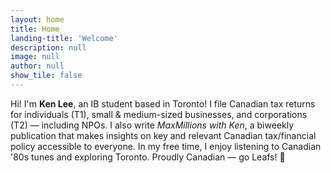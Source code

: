 ```yaml
---
layout: home
title: Home
landing-title: 'Welcome'
description: null
image: null
author: null
show_tile: false
---
```


Hi! I'm <b>Ken Lee</b>, an IB student based in Toronto! I file Canadian tax returns for individuals (T1), small & medium-sized businesses, and corporations (T2) — including NPOs.  I also write <i>MaxMillions with Ken</i>, a biweekly publication that makes insights on key and relevant Canadian tax/financial policy accessible to everyone. In my free time, I enjoy listening to Canadian '80s tunes and exploring Toronto. Proudly Canadian — go Leafs! &#127809; 

